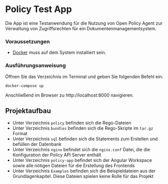 # Policy Test App
Die App ist eine Testanwendung für die Nutzung von Open Policy Agent zur Verwaltung von Zugriffsrechten für ein Dokumentenmanagementsystem.

### Voraussetzungen 
* [Docker](https://docs.docker.com/get-docker/) muss auf dem System installiert sein.

### Ausführungsanweisung
Öffnen Sie das Verzeichnis im Terminal und geben Sie folgenden Befehl ein:
```
docker-compose up
```
Anschließend im Browser zu http://localhost:8000 navigieren.

## Projektaufbau
* Unter Verzeichnis `policy` befinden sich die Rego-Dateien
* Unter Verzeichnis `bundles` befinden sich die Rego-Skripte im `tar.gz` Format
* Unter Verzeichnis `sql` befinden sich die Statements zum Erstellen und befüllen der Datenbank
* Unter Verzeichnis `nginx` befindet sich die `nginx.conf` Datei, die die Konfiguration der Policy API Server enthält
* Unter Verzeichnis `policy-app` befindet sich der Angular Workspace sowie alle nötigen Dateien für die Erstellung des Frontends
* Unter Verzeichnis `Examples` befinden sich die Beispieldateien aus der Grundlagenkapitel. Diese Dateien spielen keine Rolle für das Projekt
